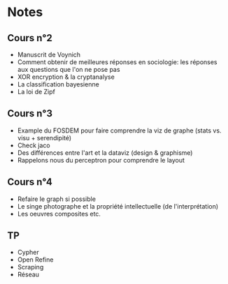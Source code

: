 # Notes

## Cours n°2

* Manuscrit de Voynich
* Comment obtenir de meilleures réponses en sociologie: les réponses aux questions que l'on ne pose pas
* XOR encryption & la cryptanalyse
* La classification bayesienne
* La loi de Zipf

## Cours n°3

* Example du FOSDEM pour faire comprendre la viz de graphe (stats vs. visu + serendipité)
* Check jaco
* Des différences entre l'art et la dataviz (design & graphisme)
* Rappelons nous du perceptron pour comprendre le layout

## Cours n°4

* Refaire le graph si possible
* Le singe photographe et la propriété intellectuelle (de l'interprétation)
* Les oeuvres composites etc.

## TP

* Cypher
* Open Refine
* Scraping
* Réseau
